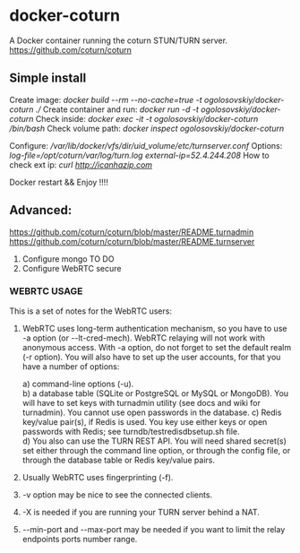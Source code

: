 docker-coturn
=============

A Docker container running the coturn STUN/TURN server.
https://github.com/coturn/coturn

## Simple install

Create image:
*docker build --rm --no-cache=true -t ogolosovskiy/docker-coturn ./*
Create container and run:
*docker run -d -t ogolosovskiy/docker-coturn*
Check inside:
*docker exec -it -t ogolosovskiy/docker-coturn /bin/bash*
Check volume path:
*docker inspect ogolosovskiy/docker-coturn*

Configure:
*/var/lib/docker/vfs/dir/_uid_volume_/etc/turnserver.conf*
Options:
*log-file=/opt/coturn/var/log/turn.log*
*external-ip=52.4.244.208*
How to check ext ip:
*curl http://icanhazip.com*

Docker restart && Enjoy !!!!

## Advanced:

https://github.com/coturn/coturn/blob/master/README.turnadmin
https://github.com/coturn/coturn/blob/master/README.turnserver

 1. Configure mongo TO DO 
 2. Configure WebRTC secure

### WEBRTC USAGE

This is a set of notes for the WebRTC users:

1) WebRTC uses long-term authentication mechanism, so you have to use -a 
option (or --lt-cred-mech). WebRTC relaying will not work with anonymous
access. With -a option, do not forget to set the 
default realm (-r option). You will also have to set up the user accounts, 
for that you have a number of options:

    a) command-line options (-u).    
    b) a database table (SQLite or PostgreSQL or MySQL or MongoDB). You will have to 
    set keys with turnadmin utility (see docs and wiki for turnadmin). 
    You cannot use open passwords in the database.
    c) Redis key/value pair(s), if Redis is used. You key use either keys or 
    open passwords with Redis; see turndb/testredisdbsetup.sh file.  
    d) You also can use the TURN REST API. You will need shared secret(s) set
    either through the command line option, or through the config file, or through
    the database table or Redis key/value pairs.  

2) Usually WebRTC uses fingerprinting (-f).
3) -v option may be nice to see the connected clients.
4) -X is needed if you are running your TURN server behind a NAT.
5) --min-port and --max-port may be needed if you want to limit the relay endpoints ports 
number range.

